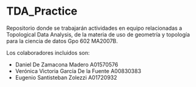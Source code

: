 # TDA_Practice
 Repositorio donde se trabajarán actividades en equipo relacionadas a Topological Data Analysis, de la materia de uso de geometría y topología para la ciencia de datos Gpo 602 MA2007B.
 
 Los colaboradores incluidos son:
- Daniel De Zamacona Madero A01570576
- Verónica Victoria García De la Fuente A00830383
- Eugenio Santisteban Zolezzi A01720932
